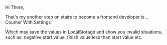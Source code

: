 Hi There,

That's my another step on stairs to become a frontend developer is... Counter With Settings

Which may save the values in LocalStorage and show you invalid situations, such as: negative start value, finish value less than start value etc. 
